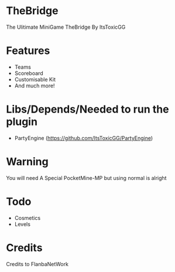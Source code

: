 # TheBridge
The Ulitimate MiniGame TheBridge By ItsToxicGG
# Features
- Teams
- Scoreboard
- Customisable Kit
- And much more!
# Libs/Depends/Needed to run the plugin
- PartyEngine (https://github.com/ItsToxicGG/PartyEngine)
# Warning
You will need A Special PocketMine-MP but using normal is alright
# Todo
- Cosmetics
- Levels 
# Credits
Credits to FlanbaNetWork
